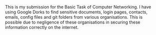 This is my submission for the Basic Task of Computer Networking.
I have using Google Dorks to find sensitive documents, login pages, contacts, emails, config files and git folders from various organisations.
This is possible due to negligence of these organisations in securing these information correctly on the internet.
